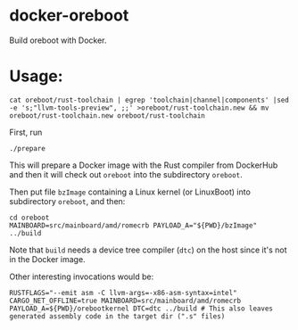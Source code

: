 # docker-oreboot

Build oreboot with Docker.

# Usage:

    cat oreboot/rust-toolchain | egrep 'toolchain|channel|components' |sed -e 's;"llvm-tools-preview", ;;' >oreboot/rust-toolchain.new && mv oreboot/rust-toolchain.new oreboot/rust-toolchain

First, run

    ./prepare

This will prepare a Docker image with the Rust compiler from DockerHub and then it will check out `oreboot` into the subdirectory `oreboot`.

Then put file `bzImage` containing a Linux kernel (or LinuxBoot) into subdirectory `oreboot`, and then:

    cd oreboot
    MAINBOARD=src/mainboard/amd/romecrb PAYLOAD_A="${PWD}/bzImage" ../build

Note that `build` needs a device tree compiler (`dtc`) on the host since it's not in the Docker image.

Other interesting invocations would be:

    RUSTFLAGS="--emit asm -C llvm-args=-x86-asm-syntax=intel" CARGO_NET_OFFLINE=true MAINBOARD=src/mainboard/amd/romecrb PAYLOAD_A=${PWD}/orebootkernel DTC=dtc ../build # This also leaves generated assembly code in the target dir (".s" files)
